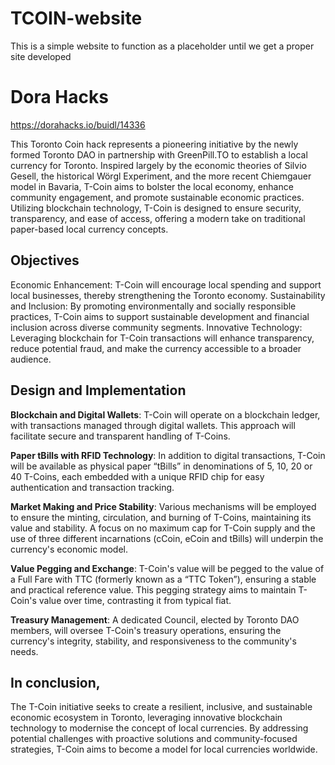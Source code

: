 # TCOIN-website
This is a simple website to function as a placeholder until we get a proper site developed

# Dora Hacks

https://dorahacks.io/buidl/14336

This Toronto Coin hack represents a pioneering initiative by the newly formed Toronto DAO in partnership with GreenPill.TO to establish a local currency for Toronto. Inspired largely by the economic theories of Silvio Gesell, the historical Wörgl Experiment, and the more recent Chiemgauer model in Bavaria, T-Coin aims to bolster the local economy, enhance community engagement, and promote sustainable economic practices. Utilizing blockchain technology, T-Coin is designed to ensure security, transparency, and ease of access, offering a modern take on traditional paper-based local currency concepts.

## Objectives
Economic Enhancement: T-Coin will encourage local spending and support local businesses, thereby strengthening the Toronto economy. Sustainability and Inclusion: By promoting environmentally and socially responsible practices, T-Coin aims to support sustainable development and financial inclusion across diverse community segments. Innovative Technology: Leveraging blockchain for T-Coin transactions will enhance transparency, reduce potential fraud, and make the currency accessible to a broader audience.

## Design and Implementation
**Blockchain and Digital Wallets**: T-Coin will operate on a blockchain ledger, with transactions managed through digital wallets. This approach will facilitate secure and transparent handling of T-Coins.

**Paper tBills with RFID Technology**: In addition to digital transactions, T-Coin will be available as physical paper “tBills” in denominations of 5, 10, 20 or 40 T-Coins, each embedded with a unique RFID chip for easy authentication and transaction tracking.

**Market Making and Price Stability**: Various mechanisms will be employed to ensure the minting, circulation, and burning of T-Coins, maintaining its value and stability. A focus on no maximum cap for T-Coin supply and the use of three different incarnations (cCoin, eCoin and tBills) will underpin the currency's economic model.

**Value Pegging and Exchange**: T-Coin's value will be pegged to the value of a Full Fare with TTC (formerly known as a “TTC Token”), ensuring a stable and practical reference value. This pegging strategy aims to maintain T-Coin's value over time, contrasting it from typical fiat.

**Treasury Management**: A dedicated Council, elected by Toronto DAO members, will oversee T-Coin's treasury operations, ensuring the currency's integrity, stability, and responsiveness to the community's needs.

## In conclusion,
The T-Coin initiative seeks to create a resilient, inclusive, and sustainable economic ecosystem in Toronto, leveraging innovative blockchain technology to modernise the concept of local currencies. By addressing potential challenges with proactive solutions and community-focused strategies, T-Coin aims to become a model for local currencies worldwide.
